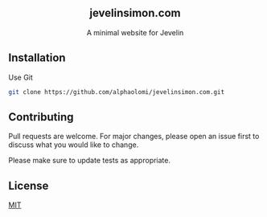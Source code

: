 <h2 align="center">jevelinsimon.com</h2>
<p align="center">A minimal website for Jevelin</p>

## Installation

Use Git

```bash
git clone https://github.com/alphaolomi/jevelinsimon.com.git
```


## Contributing
Pull requests are welcome. For major changes, please open an issue first to discuss what you would like to change.

Please make sure to update tests as appropriate.

## License
[MIT](https://choosealicense.com/licenses/mit/)
